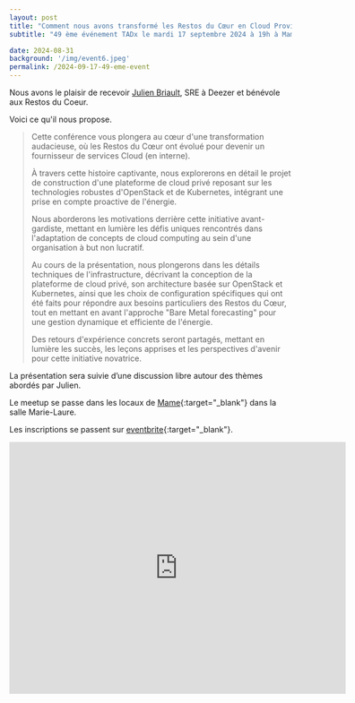 ```yaml
---
layout: post
title: "Comment nous avons transformé les Restos du Cœur en Cloud Provider"
subtitle: "49 ème événement TADx le mardi 17 septembre 2024 à 19h à Mame (Tours, 37)"

date: 2024-08-31
background: '/img/event6.jpeg'
permalink: /2024-09-17-49-eme-event
---
```

Nous avons le plaisir de recevoir [Julien Briault](https://x.com/ju_hnny5), SRE à Deezer et bénévole aux Restos du Coeur.

Voici ce qu'il nous propose.

>Cette conférence vous plongera au cœur d'une transformation audacieuse, où les Restos du Cœur ont évolué pour devenir un fournisseur de services Cloud (en interne).
>
>À travers cette histoire captivante, nous explorerons en détail le projet de construction d'une plateforme de cloud privé reposant sur les technologies robustes d'OpenStack et de Kubernetes, intégrant une prise en compte proactive de l'énergie.
>
>Nous aborderons les motivations derrière cette initiative avant-gardiste, mettant en lumière les défis uniques rencontrés dans l'adaptation de concepts de cloud computing au sein d'une organisation à but non lucratif.
>
>Au cours de la présentation, nous plongerons dans les détails techniques de l'infrastructure, décrivant la conception de la plateforme de cloud privé, son architecture basée sur OpenStack et Kubernetes, ainsi que les choix de configuration spécifiques qui ont été faits pour répondre aux besoins particuliers des Restos du Cœur, tout en mettant en avant l'approche "Bare Metal forecasting" pour une gestion dynamique et efficiente de l'énergie.
>
>Des retours d'expérience concrets seront partagés, mettant en lumière les succès, les leçons apprises et les perspectives d'avenir pour cette initiative novatrice.

La présentation sera suivie d’une discussion libre autour des thèmes abordés par Julien.

Le meetup se passe dans les locaux de [Mame](https://mame-tours.com){:target="_blank"} dans la salle Marie-Laure.


Les inscriptions se passent sur [eventbrite](https://www.eventbrite.fr/e/billets-tadx-comment-nous-avons-transforme-les-restos-du-cur-en-cloud-provider-1005844326457){:target="_blank"}.

<iframe src="https://www.google.com/maps/embed?pb=!1m14!1m8!1m3!1d5401.937664338934!2d0.668619!3d47.393041!3m2!1i1024!2i768!4f13.1!3m3!1m2!1s0x0%3A0xf59dd58d55f79b77!2sMAME!5e0!3m2!1sfr!2sfr!4v1572774528763!5m2!1sfr!2sfr" width="600" height="450" frameborder="0" style="border:0;" allowfullscreen=""></iframe>